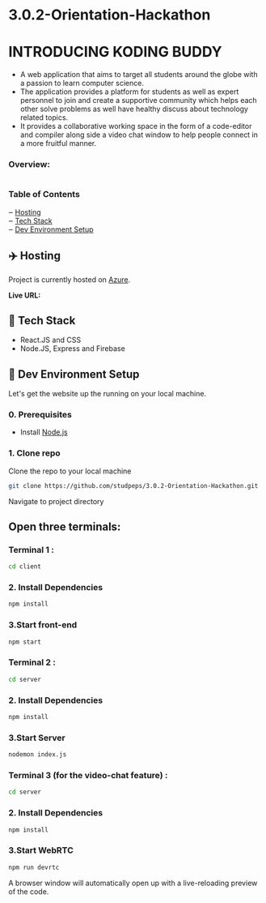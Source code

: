 # 3.0.2-Orientation-Hackathon

# INTRODUCING KODING BUDDY
 
- A web application that aims to target all students around the globe with a passion to learn computer science.
- The application provides a platform for students as well as expert personnel to join and create a supportive community which helps each other solve problems as well have healthy discuss about technology related topics.
- It provides a collaborative working space in the form of a code-editor and compiler along side a video chat window to help people connect in a more fruitful manner.


### Overview:

<img src=""/>

### Table of Contents

‒ [Hosting](#hosting)  
‒ [Tech Stack](#tech-stack)  
‒ [Dev Environment Setup](#environment-setup)

<a id="hosting"></a>

## :airplane: Hosting

Project is currently hosted on [Azure](https://azure.microsoft.com/en-in/).

**Live URL:** 

<a id="tech-stack"></a>

## :toolbox: Tech Stack

- React.JS and CSS
- Node.JS, Express and Firebase

<a id="environment-setup"></a>

## :hammer: Dev Environment Setup

Let's get the website up the running on your local machine.

### 0. Prerequisites

- Install [Node.js](http://nodejs.org)

### 1. Clone repo

Clone the repo to your local machine

```bash
git clone https://github.com/studpeps/3.0.2-Orientation-Hackathon.git
```

Navigate to project directory

## Open three terminals:

### Terminal 1 :

```bash
cd client
```

### 2. Install Dependencies

```bash
npm install
```

### 3.Start front-end

```bash
npm start
```
### Terminal 2 :

```bash
cd server
```

### 2. Install Dependencies

```bash
npm install
```

### 3.Start Server

```bash
nodemon index.js
```

### Terminal 3 (for the video-chat feature) :

```bash
cd server
```

### 2. Install Dependencies

```bash
npm install
```

### 3.Start WebRTC

```bash
npm run devrtc
```

A browser window will automatically open up with a live-reloading preview of the code.
